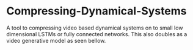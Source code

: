 # Compressing-Dynamical-Systems
A tool to compressing video based dynamical systems on to small low dimensional LSTMs or fully connected networks. This also doubles as a video generative model as seen bellow. 
